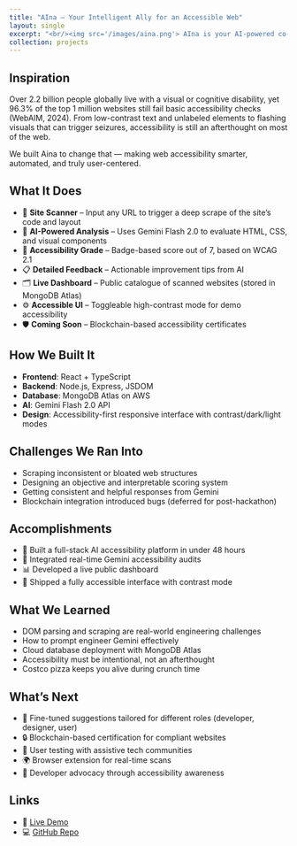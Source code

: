 ```yaml
---
title: "AIna – Your Intelligent Ally for an Accessible Web"
layout: single 
excerpt: "<br/><img src='/images/aina.png'> AIna is your AI-powered co-pilot for visual web accessibility—analyzing websites, grading compliance, and guiding improvements to build a safer, more inclusive internet for everyone."
collection: projects
---
```


## Inspiration

Over 2.2 billion people globally live with a visual or cognitive disability, yet 96.3% of the top 1 million websites still fail basic accessibility checks (WebAIM, 2024). From low-contrast text and unlabeled elements to flashing visuals that can trigger seizures, accessibility is still an afterthought on most of the web.

We built Aina to change that — making web accessibility smarter, automated, and truly user-centered.

## What It Does

- 🧪 **Site Scanner** – Input any URL to trigger a deep scrape of the site’s code and layout  
- 🧠 **AI-Powered Analysis** – Uses Gemini Flash 2.0 to evaluate HTML, CSS, and visual components  
- 🧾 **Accessibility Grade** – Badge-based score out of 7, based on WCAG 2.1  
- 📋 **Detailed Feedback** – Actionable improvement tips from AI  
- 🗂 **Live Dashboard** – Public catalogue of scanned websites (stored in MongoDB Atlas)  
- ⚙️ **Accessible UI** – Toggleable high-contrast mode for demo accessibility  
- 🛡️ **Coming Soon** – Blockchain-based accessibility certificates  

## How We Built It

- **Frontend**: React + TypeScript  
- **Backend**: Node.js, Express, JSDOM  
- **Database**: MongoDB Atlas on AWS  
- **AI**: Gemini Flash 2.0 API  
- **Design**: Accessibility-first responsive interface with contrast/dark/light modes  

## Challenges We Ran Into

- Scraping inconsistent or bloated web structures  
- Designing an objective and interpretable scoring system  
- Getting consistent and helpful responses from Gemini  
- Blockchain integration introduced bugs (deferred for post-hackathon)

## Accomplishments

- 🚀 Built a full-stack AI accessibility platform in under 48 hours  
- 🤝 Integrated real-time Gemini accessibility audits  
- 📊 Developed a live public dashboard  
- 🎨 Shipped a fully accessible interface with contrast mode  

## What We Learned

- DOM parsing and scraping are real-world engineering challenges  
- How to prompt engineer Gemini effectively  
- Cloud database deployment with MongoDB Atlas  
- Accessibility must be intentional, not an afterthought  
- Costco pizza keeps you alive during crunch time

## What’s Next

- 🧬 Fine-tuned suggestions tailored for different roles (developer, designer, user)  
- 🔒 Blockchain-based certification for compliant websites  
- 👥 User testing with assistive tech communities  
- 🌍 Browser extension for real-time scans  
- 📢 Developer advocacy through accessibility awareness

## Links

- 🔗 [Live Demo](https://caneyeuseit.tech)  
- 💻 [GitHub Repo](https://github.com/nurzhanabdrassilov/aina)